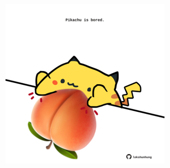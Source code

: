 <!-- built at 03/04/2024, 24:01:27 UTC -->
<p align="center">
  <img width="500" height="500" src="./ReadmeImage.svg">
</p>
